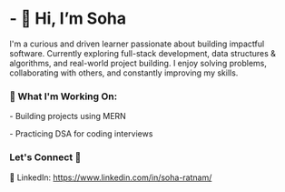 <h1 >- 👋 Hi, I’m Soha </h1>
<p> I'm a curious and driven learner passionate about building impactful software. Currently exploring full-stack development, data structures & algorithms, and real-world project building. I enjoy solving problems, collaborating with others, and constantly improving my skills.</p>
<h3>🚀 What I'm Working On:</h3>
  
<P>- Building projects using MERN </P>
 <P>- Practicing DSA for coding interviews</P>

 <h3>Let's Connect 🤝</h3>
<p>
  🔗 LinkedIn: 
  <a href="https://www.linkedin.com/in/soha-ratnam/" target="_blank" rel="noopener noreferrer">
    https://www.linkedin.com/in/soha-ratnam/
  </a>
</p>




<!---
SohaRatnam2005/SohaRatnam2005 is a ✨ special ✨ repository because its `README.md` (this file) appears on your GitHub profile.
You can click the Preview link to take a look at your changes.
--->
